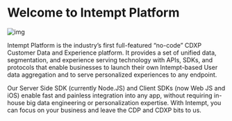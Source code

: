 # Welcome to Intempt Platform

![img](customer-data-platform.png)

Intempt Platform is the industry’s first full-featured “no-code” CDXP Customer Data and Experience platform. It provides a set of unified data, segmentation, and experience serving technology with APIs, SDKs, and protocols that enable businesses to launch their own Intempt-based User data aggregation and to serve personalized experiences to any endpoint.

Our Server Side SDK (currently Node.JS) and Client SDKs (now Web JS and iOS) enable fast and painless integration into any app, without requiring in-house big data engineering or personalization expertise. With Intempt, you can focus on your business and leave the CDP and CDXP bits to us.
